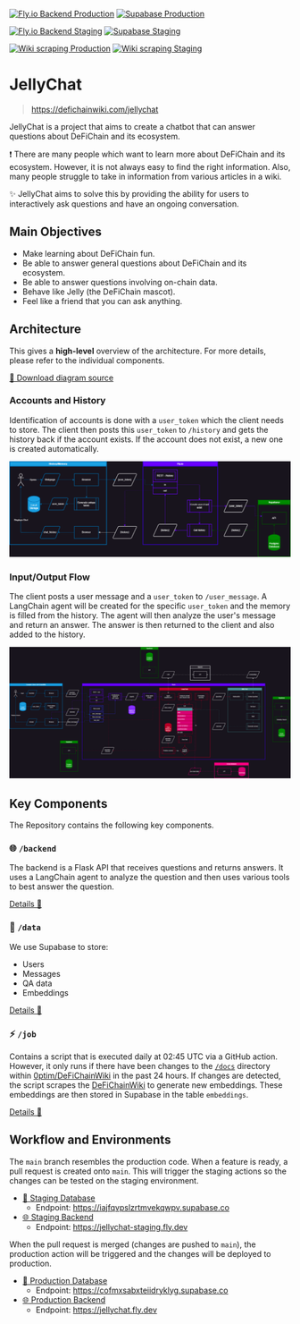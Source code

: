 [![Fly.io Backend Production](https://github.com/0ptim/JellyChat/actions/workflows/fly_production.yml/badge.svg)](https://github.com/0ptim/JellyChat/actions/workflows/fly_production.yml)
[![Supabase Production](https://github.com/0ptim/JellyChat/actions/workflows/supabase_production.yml/badge.svg)](https://github.com/0ptim/JellyChat/actions/workflows/supabase_production.yml)

[![Fly.io Backend Staging](https://github.com/0ptim/JellyChat/actions/workflows/fly_staging.yml/badge.svg)](https://github.com/0ptim/JellyChat/actions/workflows/fly_staging.yml)
[![Supabase Staging](https://github.com/0ptim/JellyChat/actions/workflows/supabase_staging.yml/badge.svg)](https://github.com/0ptim/JellyChat/actions/workflows/supabase_staging.yml)

[![Wiki scraping Production](https://github.com/0ptim/JellyChat/actions/workflows/wiki_scraping_production.yml/badge.svg)](https://github.com/0ptim/JellyChat/actions/workflows/wiki_scraping_production.yml)
[![Wiki scraping Staging](https://github.com/0ptim/JellyChat/actions/workflows/wiki_scraping_staging.yml/badge.svg)](https://github.com/0ptim/JellyChat/actions/workflows/wiki_scraping_staging.yml)

# JellyChat

> https://defichainwiki.com/jellychat

JellyChat is a project that aims to create a chatbot that can answer questions about DeFiChain and its ecosystem.

❗ There are many people which want to learn more about DeFiChain and its ecosystem. However, it is not always easy to find the right information. Also, many people struggle to take in information from various articles in a wiki.

✨ JellyChat aims to solve this by providing the ability for users to interactively ask questions and have an ongoing conversation.

## Main Objectives

- Make learning about DeFiChain fun.
- Be able to answer general questions about DeFiChain and its ecosystem.
- Be able to answer questions involving on-chain data.
- Behave like Jelly (the DeFiChain mascot).
- Feel like a friend that you can ask anything.

## Architecture

This gives a **high-level** overview of the architecture. For more details, please refer to the individual components.

[📂 Download diagram source](./docs/process.drawio)

### Accounts and History

Identification of accounts is done with a `user_token` which the client needs to store. The client then posts this `user_token` to `/history` and gets the history back if the account exists. If the account does not exist, a new one is created automatically.

![Architectural overview of accounts and history](./docs/process-Accounts-History.png)

### Input/Output Flow

The client posts a user message and a `user_token` to `/user_message`. A LangChain agent will be created for the specific `user_token` and the memory is filled from the history. The agent will then analyze the user's message and return an answer. The answer is then returned to the client and also added to the history.

![Architectural overview of input and output flow](./docs/process-Input-Output-Flow.png)

## Key Components

The Repository contains the following key components.

### 🌐 `/backend`

The backend is a Flask API that receives questions and returns answers. It uses a LangChain agent to analyze the question and then uses various tools to best answer the question.

[Details 🔎](./backend/README.md)

### 💽 `/data`

We use Supabase to store:

- Users
- Messages
- QA data
- Embeddings

[Details 🔎](./data/README.md)

### ⚡️ `/job`

Contains a script that is executed daily at 02:45 UTC via a GitHub action. However, it only runs if there have been changes to the [`/docs`](https://github.com/0ptim/DeFiChainWiki/tree/main/docs) directory within [0ptim/DeFiChainWiki](https://github.com/0ptim/DeFiChainWiki) in the past 24 hours. If changes are detected, the script scrapes the [DeFiChainWiki](defichainwiki.com) to generate new embeddings. These embeddings are then stored in Supabase in the table `embeddings`.

[Details 🔎](./job/README.md)

## Workflow and Environments

The `main` branch resembles the production code. When a feature is ready, a pull request is created onto `main`. This will trigger the staging actions so the changes can be tested on the staging environment.

- [💽 Staging Database](https://supabase.com/dashboard/project/iajfqvpslzrtmvekqwpv)
  - Endpoint: https://iajfqvpslzrtmvekqwpv.supabase.co
- [🌐 Staging Backend](https://fly.io/apps/jellychat-staging)
  - Endpoint: https://jellychat-staging.fly.dev

When the pull request is merged (changes are pushed to `main`), the production action will be triggered and the changes will be deployed to production.

- [💽 Production Database](https://supabase.com/dashboard/project/cofmxsabxteiidryklyg)
  - Endpoint: https://cofmxsabxteiidryklyg.supabase.co
- [🌐 Production Backend](https://fly.io/apps/jellychat)
  - Endpoint: https://jellychat.fly.dev
